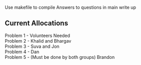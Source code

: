 Use makefile to compile
Answers to questions in main write up

## Current Allocations
Problem 1 - Volunteers Needed  
Problem 2 - Khalid and Bhargav  
Problem 3 - Suva and Jon  
Problem 4 - Dan  
Problem 5 - (Must be done by both groups) Brandon  
